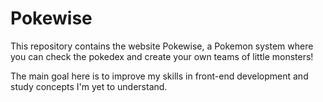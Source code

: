# Pokewise

This repository contains the website Pokewise, a Pokemon system where you can check the pokedex and create your own teams of little monsters!

The main goal here is to improve my skills in front-end development and study concepts I'm yet to understand.
